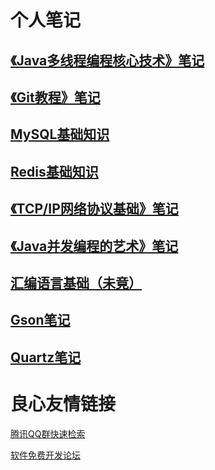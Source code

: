 # 个人笔记
## [《Java多线程编程核心技术》笔记](https://gitee.com/Corvey/note/blob/master/Java%E5%A4%9A%E7%BA%BF%E7%A8%8B%E7%BC%96%E7%A8%8B%E6%A0%B8%E5%BF%83%E6%8A%80%E6%9C%AF.md)
## [《Git教程》笔记](https://gitee.com/Corvey/note/blob/master/Git%E6%93%8D%E4%BD%9C%E6%80%BB%E7%BB%93.md)
## [MySQL基础知识](https://gitee.com/Corvey/note/blob/master/MySQL%E5%9F%BA%E7%A1%80%E7%9F%A5%E8%AF%86.md)
## [Redis基础知识](https://gitee.com/Corvey/note/blob/master/Redis%E5%9F%BA%E7%A1%80.md)
## [《TCP/IP网络协议基础》笔记](https://gitee.com/Corvey/note/blob/master/TCP_IP%E7%BD%91%E7%BB%9C%E5%8D%8F%E8%AE%AE%E5%9F%BA%E7%A1%80.md)
## [《Java并发编程的艺术》笔记](https://gitee.com/Corvey/note/blob/master/Java%E5%B9%B6%E5%8F%91%E7%BC%96%E7%A8%8B%E7%9A%84%E8%89%BA%E6%9C%AF.md)
## [汇编语言基础（未竟）](https://gitee.com/Corvey/note/blob/master/%E6%B1%87%E7%BC%96%E8%AF%AD%E8%A8%80%EF%BC%88%E6%9C%AA%E7%AB%9F%EF%BC%89.md)
## [Gson笔记](https://gitee.com/Corvey/note/blob/master/Gson%E7%AC%94%E8%AE%B0.md)
## [Quartz笔记](https://gitee.com/Corvey/note/blob/master/quartz%E7%AC%94%E8%AE%B0.md)

 # 良心友情链接

[腾讯QQ群快速检索](http://u.720life.cn/s/8cf73f7c)

[软件免费开发论坛](http://u.720life.cn/s/bbb01dc0)